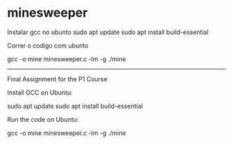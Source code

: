 # minesweeper

Instalar gcc no ubunto
sudo apt update
sudo apt install build-essential

Correr o codigo com ubunto

gcc -o mine minesweeper.c -lm -g
./mine

---

Final Assignment for the P1 Course

Install GCC on Ubuntu:

sudo apt update
sudo apt install build-essential

Run the code on Ubuntu:

gcc -o mine minesweeper.c -lm -g
./mine

